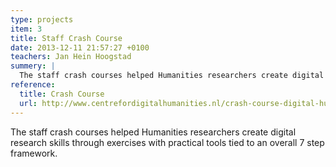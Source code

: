 ```yaml
---
type: projects
item: 3
title: Staff Crash Course
date: 2013-12-11 21:57:27 +0100
teachers: Jan Hein Hoogstad
summery: |
  The staff crash courses helped Humanities researchers create digital research skills through exercises with practical tools tied to an overall 7 step framework. 
reference:
  title: Crash Course
  url: http://www.centrefordigitalhumanities.nl/crash-course-digital-humanities-2015/
---
```

The staff crash courses helped Humanities researchers create digital research skills through exercises with practical tools tied to an overall 7 step framework.
